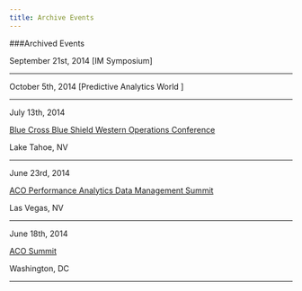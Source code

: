 ```yaml
---
title: Archive Events
---
```


###Archived Events

September 21st, 2014
[IM Symposium]

---

October 5th, 2014
[Predictive Analytics World ]

---

July 13th, 2014

[Blue Cross Blue Shield Western Operations Conference]

[Blue Cross Blue Shield Western Operations Conference]: http://www.cvent.com/events/2014-western-operations-conference/agenda-39b31715ffeb45a8aa0a4314e818d0c3.aspx
Lake Tahoe, NV

---

June 23rd, 2014

[ACO Performance Analytics Data Management Summit]

[ACO Performance Analytics Data Management Summit]: https://www.healthcare-conferences.com/conference.aspx?ccode=h224b
Las Vegas, NV

---

June 18th, 2014

[ACO Summit]

[ACO Summit]: http://www.acosummit.com
Washington, DC

---


